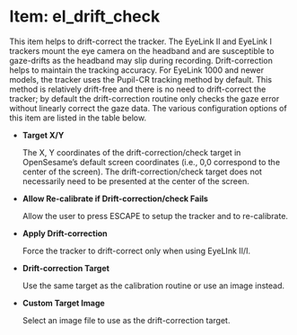 # Item: el_drift_check

This item helps to drift-correct the tracker. The EyeLink II and EyeLink I trackers mount the eye camera on the headband and are susceptible to gaze-drifts as the headband may slip during recording. Drift-correction helps to maintain the tracking accuracy. For EyeLink 1000 and newer models, the tracker uses the Pupil-CR tracking method by default. This method is relatively drift-free and there is no need to drift-correct the tracker; by default the drift-correction routine only checks the gaze error without linearly correct the gaze data. The various configuration options of this item are listed in the table below.

* <b>Target X/Y</b>

	The X, Y coordinates of the drift-correction/check target in OpenSesame’s default screen coordinates (i.e., 0,0 correspond to the center of the screen). The drift-correction/check target does not necessarily need to be presented at the center of the screen.

* <b>Allow Re-calibrate if Drift-correction/check Fails</b>

	Allow the user to press ESCAPE to setup the tracker and to re-calibrate.

* <b>Apply Drift-correction</b>

	Force the tracker to drift-correct only when using EyeLInk II/I.

* <b>Drift-correction Target</b>
	
	Use the same target as the calibration routine or use an image instead.
	
* <b>Custom Target Image</b>

	Select an image file to use as the drift-correction target.

